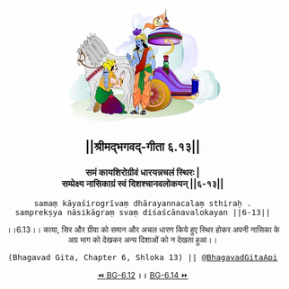 <center><img src="../../asset/BG.png" alt="#API #bhagavadgitaapi #slok #nodejs #js #api #gitaapi #krishna #hinduism #vedic #ISKCON #shreemadbhagavadgita #technology"/>
<h2>||श्रीमद्‍भगवद्‍-गीता ६.१३||</h2>
<h3>समं कायशिरोग्रीवं धारयन्नचलं स्थिरः |<br/>सम्प्रेक्ष्य नासिकाग्रं स्वं दिशश्चानवलोकयन् ||६-१३||</h3>
<pre>samaṃ kāyaśirogrīvaṃ dhārayannacalaṃ sthiraḥ .<br/>samprekṣya nāsikāgraṃ svaṃ diśaścānavalokayan ||6-13||</pre>
<p>।।6.13।। काया, सिर और ग्रीवा को समान और अचल धारण किये हुए स्थिर होकर अपनी नासिका के अग्र भाग को देखकर अन्य दिशाओं को न देखता हुआ।।</p>
<pre>(Bhagavad Gita, Chapter 6, Shloka 13) || <a href="https://twitter.com/bhagavadgitaapi">@BhagavadGitaApi</a></pre><a href="../../6/12">⏪  BG-6.12</a><b>        ।।        </b><a href="../../6/14">BG-6.14  ⏩</a></center></center>